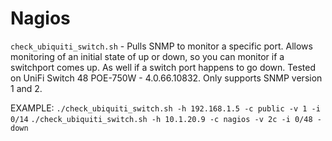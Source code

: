 # Nagios

`check_ubiquiti_switch.sh` - Pulls SNMP to monitor a specific port. Allows monitoring of an initial state of up or down, so you can monitor if a switchport comes up. As well if a switch port happens to go down. Tested on UniFi Switch 48 POE-750W - 4.0.66.10832. Only supports SNMP version 1 and 2. 

EXAMPLE:
    `./check_ubiquiti_switch.sh -h 192.168.1.5 -c public -v 1 -i 0/14`
    `./check_ubiquiti_switch.sh -h 10.1.20.9 -c nagios -v 2c -i 0/48 -down`
